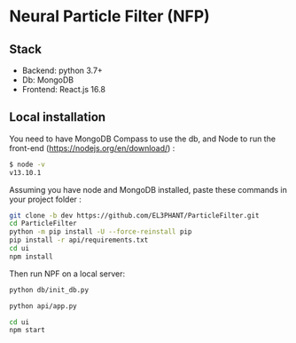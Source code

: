 # Neural Particle Filter (NFP)

## Stack 
- Backend: python 3.7+
- Db: MongoDB
- Frontend: React.js 16.8

## Local installation

You need to have MongoDB Compass to use the db, and Node to run the front-end (https://nodejs.org/en/download/) :

```bash
$ node -v
v13.10.1
```

Assuming you have node and MongoDB installed, paste these commands in your project folder :

```bash
git clone -b dev https://github.com/EL3PHANT/ParticleFilter.git
cd ParticleFilter
python -m pip install -U --force-reinstall pip
pip install -r api/requirements.txt
cd ui
npm install
```

Then run NPF on a local server:

```bash
python db/init_db.py
```
```bash
python api/app.py
```
```bash
cd ui
npm start
```
